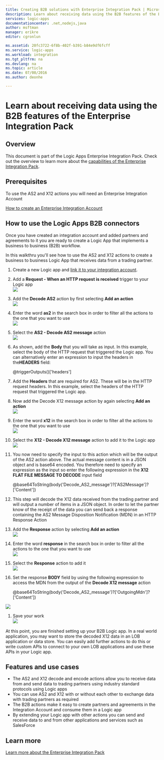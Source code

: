 ```yaml
---
title: Creating B2B solutions with Enterprise Integration Pack | Microsoft Docs
description: Learn about receiving data using the B2B features of the Enterprise Integration Pack
services: logic-apps
documentationcenter: .net,nodejs,java
author: msftman
manager: erikre
editor: cgronlun

ms.assetid: 20fc3722-6f8b-402f-b391-b84e9df6fcff
ms.service: logic-apps
ms.workload: integration
ms.tgt_pltfrm: na
ms.devlang: na
ms.topic: article
ms.date: 07/08/2016
ms.author: deonhe

---
```

# Learn about receiving data using the B2B features of the Enterprise Integration Pack
## Overview
This document is part of the Logic Apps Enterprise Integration Pack. Check out the overview to learn more about the [capabilities of the Enterprise Integration Pack](app-service-logic-enterprise-integration-overview.md).

## Prerequisites
To use the AS2 and X12 actions you will need an Enterprise Integration Account

[How to create an Enterprise Integration Account](app-service-logic-enterprise-integration-accounts.md)

## How to use the Logic Apps B2B connectors
Once you have created an integration account and added partners and agreements to it you are ready to create a Logic App that implements a business to business (B2B) workflow.

In this walkthru you'll see how to use the AS2 and X12 actions to create a business to business Logic App that receives data from a trading partner.

1. Create a new Logic app and [link it to your integration account](app-service-logic-enterprise-integration-accounts.md).  
2. Add a **Request - When an HTTP request is received** trigger to your Logic app  
   ![](./media/app-service-logic-enterprise-integration-b2b/flatfile-1.png)  
3. Add the **Decode AS2** action by first selecting **Add an action**  
   ![](./media/app-service-logic-enterprise-integration-b2b/transform-2.png)  
4. Enter the word **as2** in the search box in order to filter all the actions to the one that you want to use  
   ![](./media/app-service-logic-enterprise-integration-b2b/b2b-5.png)  
5. Select the **AS2 - Decode AS2 message** action  
   ![](./media/app-service-logic-enterprise-integration-b2b/b2b-6.png)  
6. As shown, add the **Body** that you will take as input. In this example, select the body of the HTTP request that triggered the Logic app. You can alternatively enter an expression to input the headers in the**HEADERS** field:
   
    @triggerOutputs()['headers']
7. Add the **Headers** that are required for AS2. These will be in the HTTP request headers. In this example, select the headers of the HTTP request that triggered the Logic app.
8. Now add the Decode X12 message action by again selecting **Add an action**  
   ![](./media/app-service-logic-enterprise-integration-b2b/b2b-9.png)   
9. Enter the word **x12** in the search box in order to filter all the actions to the one that you want to use  
   ![](./media/app-service-logic-enterprise-integration-b2b/b2b-10.png)  
10. Select the **X12 - Decode X12 message** action to add it to the Logic app  
    ![](./media/app-service-logic-enterprise-integration-b2b/b2b-as2message.png)  
11. You now need to specify the input to this action which will be the output of the AS2 action above. The actual message content is in a JSON object and is base64 encoded. You therefore need to specify an expression as the input so enter the following expression in the **X12 FLAT FILE MESSAGE TO DECODE** input field  
    
    @base64ToString(body('Decode_AS2_message')?['AS2Message']?['Content'])  
12. This step will decode the X12 data received from the trading partner and will output a number of items in a JSON object. In order to let the partner know of the receipt of the data you can send back a response containing the AS2 Message Disposition Notification (MDN) in an HTTP Response Action  
13. Add the **Response** action by selecting **Add an action**   
    ![](./media/app-service-logic-enterprise-integration-b2b/b2b-14.png)  
14. Enter the word **response** in the search box in order to filter all the actions to the one that you want to use  
    ![](./media/app-service-logic-enterprise-integration-b2b/b2b-15.png)  
15. Select the **Response** action to add it  
    ![](./media/app-service-logic-enterprise-integration-b2b/b2b-16.png)  
16. Set the response **BODY** field by using the following expression to access the MDN from the output of the **Decode X12 message** action  
    
    @base64ToString(body('Decode_AS2_message')?['OutgoingMdn']?['Content'])  

![](./media/app-service-logic-enterprise-integration-b2b/b2b-17.png)  

1. Save your work  
   ![](./media/app-service-logic-enterprise-integration-b2b/transform-5.png)  

At this point, you are finished setting up your B2B Logic app. In a real world application, you may want to store the decoded X12 data in an LOB application or data store. You can easily add further actions to do this or write custom APIs to connect to your own LOB applications and use these APIs in your Logic app.

## Features and use cases
* The AS2 and X12 decode and encode actions allow you to receive data from and send data to trading partners using industry standard protocols using Logic apps  
* You can use AS2 and X12 with or without each other to exchange data with trading partners as required
* The B2B actions make it easy to create partners and agreements in the Integration Account and consume them in a Logic app  
* By extending your Logic app with other actions you can send and receive data to and from other applications and services such as SalesForce  

## Learn more
[Learn more about the Enterprise Integration Pack](app-service-logic-enterprise-integration-overview.md)  

